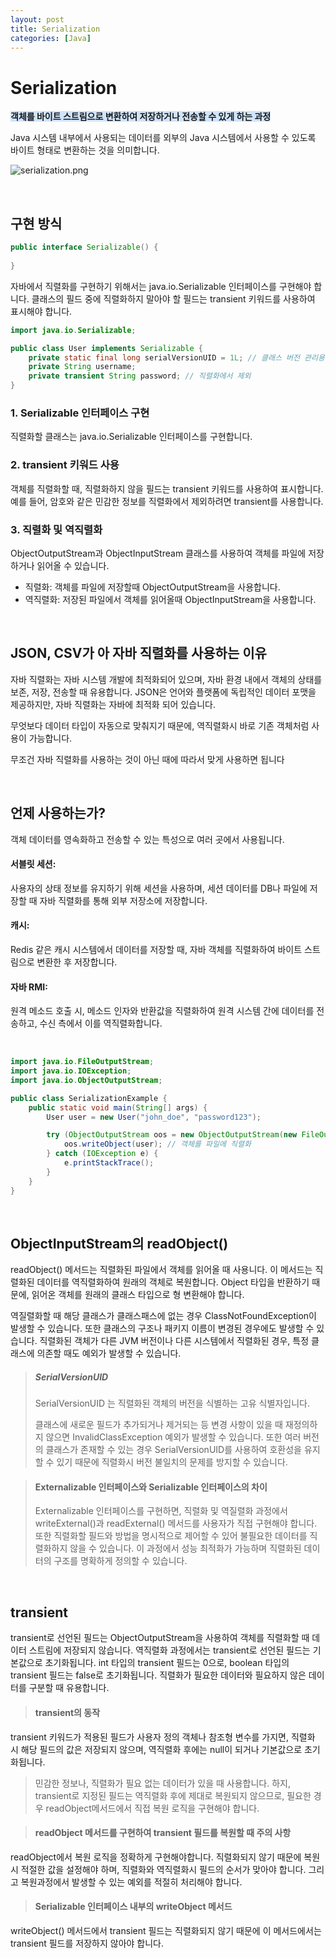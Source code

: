 ```yaml
---
layout: post
title: Serialization
categories: [Java]
---
```



# Serialization
<span style='background-color:#D0E4FC'>**객체를 바이트 스트림으로 변환하여 저장하거나 전송할 수 있게 하는 과정**</span>  

Java 시스템 내부에서 사용되는 데이터를 외부의 Java 시스템에서 사용할 수 있도록 바이트 형태로 변환하는 것을 의미합니다.

![serialization.png](https://github.com/user-attachments/assets/b7cbfab4-4f5e-4183-9450-69a8601da202)


<br>


## 구현 방식
```java
public interface Serializable() {
    
}
```
자바에서 직렬화를 구현하기 위해서는 java.io.Serializable 인터페이스를 구현해야 합니다. 
클래스의 필드 중에 직렬화하지 말아야 할 필드는 transient 키워드를 사용하여 표시해야 합니다.



```java
import java.io.Serializable;

public class User implements Serializable {
    private static final long serialVersionUID = 1L; // 클래스 버전 관리용
    private String username;
    private transient String password; // 직렬화에서 제외
}
```
### 1. Serializable 인터페이스 구현
직렬화할 클래스는 java.io.Serializable 인터페이스를 구현합니다.

### 2. transient 키워드 사용
객체를 직렬화할 때, 직렬화하지 않을 필드는 transient 키워드를 사용하여 표시합니다. 
예를 들어, 암호와 같은 민감한 정보를 직렬화에서 제외하려면 transient를 사용합니다.

### 3. 직렬화 및 역직렬화
ObjectOutputStream과 ObjectInputStream 클래스를 사용하여 객체를 파일에 저장하거나 읽어올 수 있습니다.
- 직렬화: 객체를 파일에 저장할때 ObjectOutputStream을 사용합니다.
- 역직렬화: 저장된 파일에서 객체를 읽어올때 ObjectInputStream을 사용합니다.


<br>


## JSON, CSV가 아 자바 직렬화를 사용하는 이유
자바 직렬화는 자바 시스템 개발에 최적화되어 있으며, 자바 환경 내에서 객체의 상태를 보존, 저장, 전송할 때 유용합니다.
JSON은 언어와 플랫폼에 독립적인 데이터 포맷을 제공하지만, 자바 직렬화는 자바에 최적화 되어 있습니다.

무엇보다 데이터 타입이 자동으로 맞춰지기 때문에, 역직렬화시 바로 기존 객체처럼 사용이 가능합니다.

무조건 자바 직렬화를 사용하는 것이 아닌 때에 따라서 맞게 사용하면 됩니다


<br>


## 언제 사용하는가?
객체 데이터를 영속화하고 전송할 수 있는 특성으로 여러 곳에서 사용됩니다.

#### 서블릿 세션: 
사용자의 상태 정보를 유지하기 위해 세션을 사용하며, 세션 데이터를 DB나 파일에 저장할 때 자바 직렬화를 통해 외부 저장소에 저장합니다.
#### 캐시: 
Redis 같은 캐시 시스템에서 데이터를 저장할 때, 자바 객체를 직렬화하여 바이트 스트림으로 변환한 후 저장합니다.
#### 자바 RMI: 
원격 메소드 호출 시, 메소드 인자와 반환값을 직렬화하여 원격 시스템 간에 데이터를 전송하고, 수신 측에서 이를 역직렬화합니다.


<br>


```java
import java.io.FileOutputStream;
import java.io.IOException;
import java.io.ObjectOutputStream;

public class SerializationExample {
    public static void main(String[] args) {
        User user = new User("john_doe", "password123");

        try (ObjectOutputStream oos = new ObjectOutputStream(new FileOutputStream("user.ser"))) {
            oos.writeObject(user); // 객체를 파일에 직렬화
        } catch (IOException e) {
            e.printStackTrace();
        }
    }
}
```



<br>



## ObjectInputStream의 readObject()
readObject() 메서드는 직렬화된 파일에서 객체를 읽어올 때 사용니다. 이 메서드는 직렬화된 데이터를 역직렬화하여 원래의 객체로 복원합니다.
Object 타입을 반환하기 때문에, 읽어온 객체를 원래의 클래스 타입으로 형 변환해야 합니다.

역질렬화할 때 해당 클래스가 클래스패스에 없는 경우 ClassNotFoundException이 발생할 수 있습니다.
또한 클래스의 구조나 패키지 이름이 변경된 경우에도 발생할 수 있습니다.
직렬화된 객체가 다른 JVM 버전이나 다른 시스템에서 직렬화된 경우, 특정 클래스에 의존할 때도 예외가 발생할 수 있습니다.


> ##### SerialVersionUID
> SerialVersionUID 는 직렬화된 객체의 버전을 식별하는 고유 식별자입니다.
>
> 클래스에 새로운 필드가 추가되거나 제거되는 등 변경 사항이 있을 때 재정의하지 않으면 InvalidClassException 예외가 발생할 수 있습니다.
> 또한 여러 버전의 클래스가 존재할 수 있는 경우 SerialVersionUID를 사용하여 호환성을 유지할 수 있기 때문에 직렬화시 버전 불일치의 문제를 방지할 수 있습니다.


> #### Externalizable 인터페이스와 Serializable 인터페이스의 차이
> Externalizable 인터페이스를 구현하면, 직렬화 및 역질렬화 과정에서 writeExternal()과 readExternal() 메서드를 사용자가 직접 구현해야 합니다.
또한 직렬화할 필드와 방법을 명시적으로 제어할 수 있어 불필요한 데이터를 직렬화하지 않을 수 있습니다.
이 과정에서 성능 최적화가 가능하며 직렬화된 데이터의 구조를 명확하게 정의할 수 있습니다.


<br>


## transient
transient로 선언된 필드는 ObjectOutputStream을 사용하여 객체를 직렬화할 때 데이터 스트림에 저장되지 않습니다.
역직렬화 과정에서는 transient로 선언된 필드는 기본값으로 초기화됩니다. 
int 타입의 transient 필드는 0으로, boolean 타입의 transient 필드는 false로 초기화됩니다.
직렬화가 필요한 데이터와 필요하지 않은 데이터를 구분할 때 유용합니다. 



> #### transient의 동작
transient 키워드가 적용된 필드가 사용자 정의 객체나 참조형 변수를 가지면, 직렬화 시 해당 필드의 값은 저장되지 않으며, 역직렬화 후에는 null이 되거나 기본값으로 초기화됩니다.
>
> 민감한 정보나, 직렬화가 필요 없는 데이터가 있을 때 사용합니다. 
> 하지, transient로 지정된 필드는 역직렬화 후에 제대로 복원되지 않으므로, 필요한 경우 readObject메서드에서 직접 복원 로직을 구현해야 합니다.


> #### readObject 메서드를 구현하여 transient 필드를 복원할 때 주의 사항
readObject에서 복원 로직을 정확하게 구현해야합니다. 직렬화되지 않기 때문에 복원시 적절한 값을 설정해야 하며, 
직렬화와 역직렬화시 필드의 순서가 맞아야 합니다. 그리고 복원과정에서 발생할 수 있는 예외를 적절히 처리해야 합니다.

> #### Serializable 인터페이스 내부의 writeObject 메서드
writeObject() 메서드에서 transient 필드는 직렬화되지 않기 때문에 이 메서드에서는 transient 필드를 저장하지 않아야 합니다.